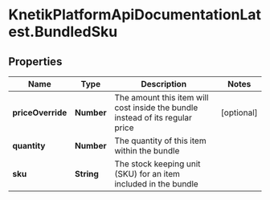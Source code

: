 # KnetikPlatformApiDocumentationLatest.BundledSku

## Properties
Name | Type | Description | Notes
------------ | ------------- | ------------- | -------------
**priceOverride** | **Number** | The amount this item will cost inside the bundle instead of its regular price | [optional] 
**quantity** | **Number** | The quantity of this item within the bundle | 
**sku** | **String** | The stock keeping unit (SKU) for an item included in the bundle | 


